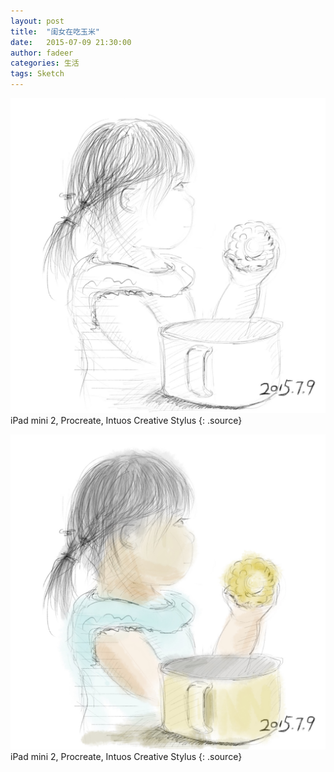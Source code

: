 ```yaml
---
layout: post
title:  "闺女在吃玉米"
date:   2015-07-09 21:30:00
author: fadeer
categories: 生活
tags: Sketch
---
```


![](/images/paint-9maize-1.jpg)
iPad mini 2, Procreate, Intuos Creative Stylus
{: .source}

![](/images/paint-9maize-2.jpg)
iPad mini 2, Procreate, Intuos Creative Stylus
{: .source}

